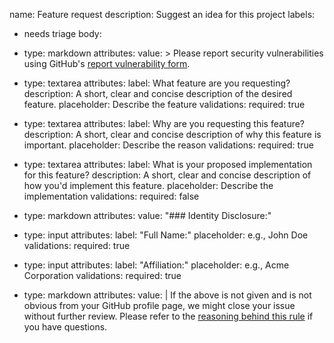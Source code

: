 name: Feature request
description: Suggest an idea for this project
labels:
  - needs triage
body:
  - type: markdown
    attributes:
      value: >
        Please report security vulnerabilities using GitHub's [report vulnerability form](https://github.com/paradedb/paradedb/security/advisories/new).

  - type: textarea
    attributes:
      label: What feature are you requesting?
      description: A short, clear and concise description of the desired feature.
      placeholder: Describe the feature
    validations:
      required: true

  - type: textarea
    attributes:
      label: Why are you requesting this feature?
      description: A short, clear and concise description of why this feature is important.
      placeholder: Describe the reason
    validations:
      required: true

  - type: textarea
    attributes:
      label: What is your proposed implementation for this feature?
      description: A short, clear and concise description of how you'd implement this feature.
      placeholder: Describe the implementation
    validations:
      required: false

  - type: markdown
    attributes:
      value: "### Identity Disclosure:"

  - type: input
    attributes:
      label: "Full Name:"
      placeholder: e.g., John Doe
    validations:
      required: true

  - type: input
    attributes:
      label: "Affiliation:"
      placeholder: e.g., Acme Corporation
    validations:
      required: true

  - type: markdown
    attributes:
      value: |
        If the above is not given and is not obvious from your GitHub profile page, we might close your issue without further review. Please refer to the [reasoning behind this rule](https://berthub.eu/articles/posts/anonymous-help/) if you have questions.

